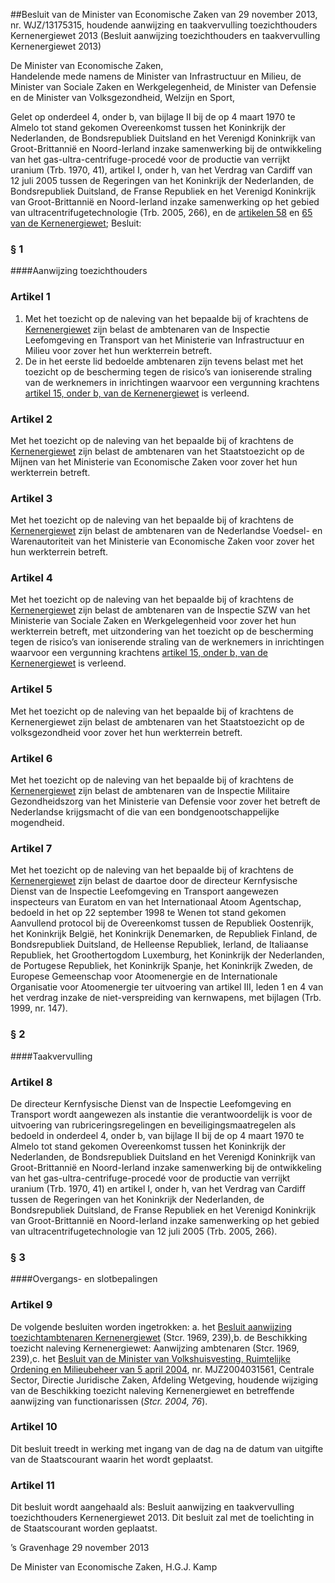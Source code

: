 <meta http-equiv='Content-Type' content='text/html; charset=utf-8' />

##Besluit van de Minister van Economische Zaken van 29 november 2013, nr. WJZ/13175315, houdende aanwijzing en taakvervulling toezichthouders Kernenergiewet 2013 (Besluit aanwijzing toezichthouders en taakvervulling Kernenergiewet 2013)

De Minister van Economische Zaken,  
Handelende mede namens de Minister van Infrastructuur en Milieu, de Minister van Sociale Zaken en Werkgelegenheid, de Minister van Defensie en de Minister van Volksgezondheid, Welzijn en Sport,

Gelet op onderdeel 4, onder b, van bijlage II bij de op 4 maart 1970 te Almelo tot stand gekomen Overeenkomst tussen het Koninkrijk der Nederlanden, de Bondsrepubliek Duitsland en het Verenigd Koninkrijk van Groot-Brittannië en Noord-Ierland inzake samenwerking bij de ontwikkeling van het gas-ultra-centrifuge-procedé voor de productie van verrijkt uranium (Trb. 1970, 41), artikel I, onder h, van het Verdrag van Cardiff van 12 juli 2005 tussen de Regeringen van het Koninkrijk der Nederlanden, de Bondsrepubliek Duitsland, de Franse Republiek en het Verenigd Koninkrijk van Groot-Brittannië en Noord-Ierland inzake samenwerking op het gebied van ultracentrifugetechnologie (Trb. 2005, 266), en de [artikelen 58](../../../../../../../../../wet/kernenergiewet/BWBR0002402/README.md) en [65 van de Kernenergiewet](../../../../../../../../../wet/kernenergiewet/BWBR0002402/README.md);
Besluit:     
### §  1  

####Aanwijzing toezichthouders

### Artikel  1  

1.  Met het toezicht op de naleving van het bepaalde bij of krachtens de [Kernenergiewet](../../../../../../../../../wet/kernenergiewet/BWBR0002402/README.md) zijn belast de ambtenaren van de Inspectie Leefomgeving en Transport van het Ministerie van Infrastructuur en Milieu voor zover het hun werkterrein betreft.   
2.  De in het eerste lid bedoelde ambtenaren zijn tevens belast met het toezicht op de bescherming tegen de risico’s van ioniserende straling van de werknemers in inrichtingen waarvoor een vergunning krachtens [artikel 15, onder b, van de Kernenergiewet](../../../../../../../../../wet/kernenergiewet/BWBR0002402/README.md) is verleend.  

### Artikel  2  

Met het toezicht op de naleving van het bepaalde bij of krachtens de [Kernenergiewet](../../../../../../../../../wet/kernenergiewet/BWBR0002402/README.md) zijn belast de ambtenaren van het Staatstoezicht op de Mijnen van het Ministerie van Economische Zaken voor zover het hun werkterrein betreft. 

### Artikel  3  

Met het toezicht op de naleving van het bepaalde bij of krachtens de [Kernenergiewet](../../../../../../../../../wet/kernenergiewet/BWBR0002402/README.md) zijn belast de ambtenaren van de Nederlandse Voedsel- en Warenautoriteit van het Ministerie van Economische Zaken voor zover het hun werkterrein betreft. 

### Artikel  4  

Met het toezicht op de naleving van het bepaalde bij of krachtens de [Kernenergiewet](../../../../../../../../../wet/kernenergiewet/BWBR0002402/README.md) zijn belast de ambtenaren van de Inspectie SZW van het Ministerie van Sociale Zaken en Werkgelegenheid voor zover het hun werkterrein betreft, met uitzondering van het toezicht op de bescherming tegen de risico’s van ioniserende straling van de werknemers in inrichtingen waarvoor een vergunning krachtens [artikel 15, onder b, van de Kernenergiewet](../../../../../../../../../wet/kernenergiewet/BWBR0002402/README.md) is verleend. 

### Artikel  5  

Met het toezicht op de naleving van het bepaalde bij of krachtens de Kernenergiewet zijn belast de ambtenaren van het Staatstoezicht op de volksgezondheid voor zover het hun werkterrein betreft. 

### Artikel  6  

Met het toezicht op de naleving van het bepaalde bij of krachtens de [Kernenergiewet](../../../../../../../../../wet/kernenergiewet/BWBR0002402/README.md) zijn belast de ambtenaren van de Inspectie Militaire Gezondheidszorg van het Ministerie van Defensie voor zover het betreft de Nederlandse krijgsmacht of die van een bondgenootschappelijke mogendheid. 

### Artikel  7  

Met het toezicht op de naleving van het bepaalde bij of krachtens de [Kernenergiewet](../../../../../../../../../wet/kernenergiewet/BWBR0002402/README.md) zijn belast de daartoe door de directeur Kernfysische Dienst van de Inspectie Leefomgeving en Transport aangewezen inspecteurs van Euratom en van het Internationaal Atoom Agentschap, bedoeld in het op 22 september 1998 te Wenen tot stand gekomen Aanvullend protocol bij de Overeenkomst tussen de Republiek Oostenrijk, het Koninkrijk België, het Koninkrijk Denemarken, de Republiek Finland, de Bondsrepubliek Duitsland, de Helleense Republiek, Ierland, de Italiaanse Republiek, het Groothertogdom Luxemburg, het Koninkrijk der Nederlanden, de Portugese Republiek, het Koninkrijk Spanje, het Koninkrijk Zweden, de Europese Gemeenschap voor Atoomenergie en de Internationale Organisatie voor Atoomenergie ter uitvoering van artikel III, leden 1 en 4 van het verdrag inzake de niet-verspreiding van kernwapens, met bijlagen (Trb.  1999, nr. 147). 

### §  2  

####Taakvervulling

### Artikel  8  

De directeur Kernfysische Dienst van de Inspectie Leefomgeving en Transport wordt aangewezen als instantie die verantwoordelijk is voor de uitvoering van rubriceringsregelingen en beveiligingsmaatregelen als bedoeld in onderdeel 4, onder b, van bijlage II bij de op 4 maart 1970 te Almelo tot stand gekomen Overeenkomst tussen het Koninkrijk der Nederlanden, de Bondsrepubliek Duitsland en het Verenigd Koninkrijk van Groot-Brittannië en Noord-Ierland inzake samenwerking bij de ontwikkeling van het gas-ultra-centrifuge-procedé voor de productie van verrijkt uranium (Trb. 1970, 41) en artikel I, onder h, van het Verdrag van Cardiff tussen de Regeringen van het Koninkrijk der Nederlanden, de Bondsrepubliek Duitsland, de Franse Republiek en het Verenigd Koninkrijk van Groot-Brittannië en Noord-Ierland inzake samenwerking op het gebied van ultracentrifugetechnologie van 12 juli 2005 (Trb. 2005, 266). 

### §  3  

####Overgangs- en slotbepalingen

### Artikel  9  

De volgende besluiten worden ingetrokken: a. het [Besluit aanwijzing toezichtambtenaren Kernenergiewet](../../../../../../../../../ministeriele-regeling/beschikking/toezicht/naleving/kernenergiewet/BWBR0002683/README.md) (Stcr. 1969, 239),b. de Beschikking toezicht naleving Kernenergiewet: Aanwijzing ambtenaren (Stcr. 1969, 239),c. het [Besluit van de Minister van Volkshuisvesting, Ruimtelijke Ordening en Milieubeheer van 5 april 2004](../../../../../../../../../ministeriele-regeling/wijzigingsbesluit/beschikking/toezicht/naleving/kernernergiewet/etc/BWBR0016594/README.md), nr. MJZ2004031561, Centrale Sector, Directie Juridische Zaken, Afdeling Wetgeving, houdende wijziging van de Beschikking toezicht naleving Kernenergiewet en betreffende aanwijzing van functionarissen (*Stcr. 2004, 76*).

### Artikel  10  

Dit besluit treedt in werking met ingang van de dag na de datum van uitgifte van de Staatscourant waarin het wordt geplaatst. 

### Artikel  11  

Dit besluit wordt aangehaald als: Besluit aanwijzing en taakvervulling toezichthouders Kernenergiewet 2013. 
Dit besluit zal met de toelichting in de Staatscourant worden geplaatst.   

’s Gravenhage 
29 november 2013   

De 
Minister van Economische Zaken, 
H.G.J. Kamp     
